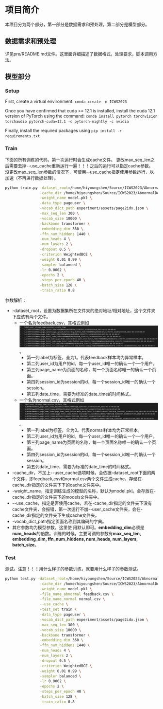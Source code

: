 # 项目简介

本项目分为两个部分，第一部分是数据需求和预处理，第二部分是模型部分。

## 数据需求和预处理

详见pre/README.md文件。这里面详细描述了数据格式，处理要求，脚本调用方法。

## 模型部分

### Setup 

First, create a virtual environment: 
`conda create -n ICWS2023`

Once you have confirmed that cuda >= 12.1 is installed, install the cuda 12.1 version of PyTorch using the command: 
`conda install pytorch torchvision torchaudio pytorch-cuda=12.1 -c pytorch-nightly -c nvidia`

Finally, install the required packages using 
`pip install -r requirements.txt`

### Train

下面的所有训练的代码，第一次运行时会生成cache文件。
更改max_seq_len之后需要去掉--use_cache重新运行一遍！！！之后的运行可以指定cache参数。
没更改max_seq_len参数的情况下，可使用--use_cache指定使用参数运行，以加速（不再进行数据处理）。

```bash
python train.py -dataset_root=/home/hiyoungshen/Source/ICWS2023/AbnormalDetection/experiment/preprocess/ \
                -cache_dir /home/hiyoungshen/Source/ICWS2023/AbnormalDetection/experiment/train_data \
                -weight_name model.pkl \
                -data_type pageuser \
                -vocab_dict_path experiment/assets/page2idx.json \
                -max_seq_len 300 \
                -vocab_size 10000 \
                -backbone transformer \
                -embedding_dim 360 \
                -ffn_num_hiddens 1440 \
                -num_heads 4 \
                -num_layers 2 \
                -dropout 0.5 \
                -criterion WeightedBCE \
                -weight 0.01 0.99 \
                -sampler balanced \
                -lr 0.0002 \
                -epochs 2 \
                -steps_per_epoch 40 \
                -batch_size 128 \
                -train_ratio 0.8
```

参数解析：
* -dataset_root，设置为数据集所在文件夹的绝对地址/相对地址，这个文件夹下应该有两个文件。
  * 一个名为feedback,csv，其格式例如![feedback文件格式](README/feedback文件格式.png)。
    * 第一列label为标签，全为1。代表feedback样本均为异常样本。
    * 第二列user_id为用户的id。每一个user_id唯一的确认一个一个用户。
    * 第三列page_name为页面的名称，每一个页面名称唯一的确认一个页面。
    * 第四列session_id为session的id，每一个session_id唯一的确认一个session。
    * 第五列date_time，需要为标准的date_time的时间格式。
  * 一个名为normal.csv，其格式例如![normal文件格式](README/normal文件格式.png)。
    * 第一列label为标签，全为0。代表normal样本均为正常样本。
    * 第二列user_id为用户的id。每一个user_id唯一的确认一个一个用户。
    * 第三列page_name为页面的名称，每一个页面名称唯一的确认一个页面。
    * 第四列session_id为session的id，每一个session_id唯一的确认一个session。
    * 第五列date_time，需要为标准的date_time的时间格式。
* -cache_dir，不加上--user_cache选项时候，会依据-dataset_root下面的两个文件，即feedback,csv和normal.csv两个文件生成cache，存储在-cache_dir指定的文件夹下下的cache文件夹中。
* -weight_name，指定训练生成的模型的名称，默认为model.pkl。会存放在-cache_dir指定的文件夹下的models文件夹中。
* --use_cache，指定是否使用cache，若在-cache_dir指定的文件夹下没有cache文件夹，会报错，第一次运行不加--user_cache文件夹，会在-cache_dir指定的文件夹下生成cache文件夹。
* -vocab_dict_path指定页面名称到其编码的字典。
* 其它参数均为模型参数，这里使
用默认即可。**embedding_dim**必须是**num_heads**的倍数。训练的时候，主要可调的参数有**max_seq_len, embedding_dim, ffn_num_hiddens, num_heads, num_layers, batch_size**。

### Test
测试。注意！！！用什么样子的参数训练，就要用什么样子的参数测试。

```bash
python test.py -dataset_root=/home/hiyoungshen/Source/ICWS2023/AbnormalDetection/experiment/preprocess/ \
                -cache_dir /home/hiyoungshen/Source/ICWS2023/AbnormalDetection/experiment/test_data \
                -weight_name model.pkl \
                -file_name_abnormal feedback.csv \
                -file_name_normal normal.csv \
                --use_cache \
                -test_set train \
                -data_type pageuser \
                -vocab_dict_path experiment/assets/page2idx.json \
                -max_seq_len 300 \
                -vocab_size 10000 \
                -backbone transformer \
                -embedding_dim 360 \
                -ffn_num_hiddens 1440 \
                -num_heads 4 \
                -num_layers 2 \
                -dropout 0.5 \
                -criterion WeightedBCE \
                -weight 0.01 0.99 \
                -sampler balanced \
                -lr 0.0002 \
                -epochs 2 \
                -steps_per_epoch 40 \
                -batch_size 128 \
                -train_ratio 0.8
```
